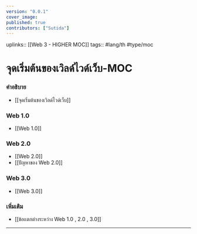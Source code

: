 ```yaml
---
version: "0.0.1"
cover_image:
published: true
contributors: ["Sutida"]
---
```

uplinks:: [[Web 3 - HIGHER MOC]]
tags:: #lang/th #type/moc

# จุดเริ่มต้นของเวิลด์ไวด์เว็บ-MOC
### คำอธิบาย
- [[จุดเริ่มต้นของเวิลด์ไวด์เว็บ]]

### Web 1.0
- [[Web 1.0]]

### Web 2.0
- [[Web 2.0]]
- [[ปัญหาของ Web 2.0]]

### Web 3.0
- [[Web 3.0]]

### เพิ่มเติม
- [[ข้อเเตกต่างระหว่าง Web 1.0 , 2.0 , 3.0]]

---




